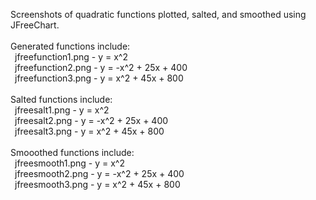 Screenshots of quadratic functions plotted, salted, and smoothed using JFreeChart. <br />
<br />
Generated functions include: <br />
&ensp;jfreefunction1.png - y = x^2 <br />
&ensp;jfreefunction2.png - y = -x^2 + 25x + 400 <br />
&ensp;jfreefunction3.png - y = x^2 + 45x + 800 <br />
<br />
Salted functions include: <br />
&ensp;jfreesalt1.png - y = x^2 <br />
&ensp;jfreesalt2.png - y = -x^2 + 25x + 400 <br />
&ensp;jfreesalt3.png - y = x^2 + 45x + 800 <br />
<br />
Smooothed functions include: <br />
&ensp;jfreesmooth1.png - y = x^2 <br />
&ensp;jfreesmooth2.png - y = -x^2 + 25x + 400 <br />
&ensp;jfreesmooth3.png - y = x^2 + 45x + 800 <br />
